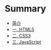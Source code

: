 # Summary

* [简介](README.md)
* [一. HTML5](HTML5/HTML5.md)
* [二. CSS3](CSS3/CSS3.md)
* [三. JavaScript](JavaScript/JavaScript.md)

